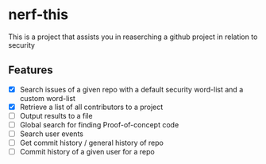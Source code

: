 # nerf-this

This is a project that assists you in reaserching a github project in relation to security

## Features

- [x] Search issues of a given repo with a default security word-list and a custom word-list
- [x] Retrieve a list of all contributors to a project
- [ ] Output results to a file
- [ ] Global search for finding Proof-of-concept code
- [ ] Search user events
- [ ] Get commit history / general history of repo
- [ ] Commit history of a given user for a repo
